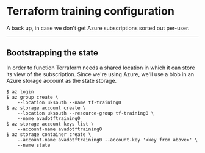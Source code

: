 # Terraform training configuration

A back up, in case we don't get Azure subscriptions sorted out per-user.

---

## Bootstrapping the state

In order to function Terraform needs a shared location in which it can store its
view of the subscription. Since we're using Azure, we'll use a blob in an Azure
storage account as the state storage.

```
$ az login
$ az group create \
    --location uksouth --name tf-training0
$ az storage account create \
    --location uksouth --resource-group tf-training0 \
    --name avadotftraining0
$ az storage account keys list \
    --account-name avadotftraining0
$ az storage container create \
    --account-name avadotftraining0 --account-key '<key from above>' \
    --name state
```
